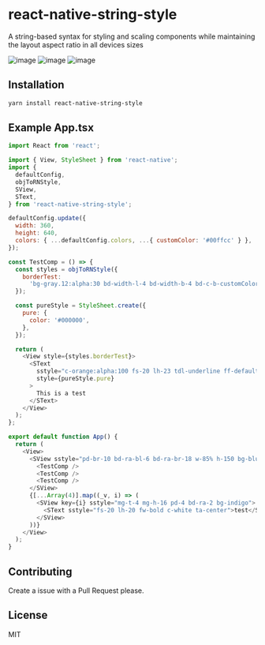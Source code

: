 # react-native-string-style

A string-based syntax for styling and scaling components while maintaining the layout aspect ratio in all devices sizes

![image](https://user-images.githubusercontent.com/97702253/150466523-5abe5326-c690-43e4-8e7a-0c9f1fe932e5.png)
![image](https://user-images.githubusercontent.com/97702253/150467367-8a023dfa-87bb-40c7-a0c6-d756695bbeb8.png)
![image](https://user-images.githubusercontent.com/97702253/150467778-ca61bb99-facd-4bbd-976c-35ff424d85c0.png)

## Installation

```sh
yarn install react-native-string-style
```

## Example App.tsx

```js
import React from 'react';

import { View, StyleSheet } from 'react-native';
import {
  defaultConfig,
  objToRNStyle,
  SView,
  SText,
} from 'react-native-string-style';

defaultConfig.update({
  width: 360,
  height: 640,
  colors: { ...defaultConfig.colors, ...{ customColor: '#00ffcc' } },
});

const TestComp = () => {
  const styles = objToRNStyle({
    borderTest:
      'bg-gray.12:alpha:30 bd-width-l-4 bd-width-b-4 bd-c-b-customColor bd-c-l-#ff6600:alpha:50 bd-ra-tr-5 bd-ra-bl-6',
  });

  const pureStyle = StyleSheet.create({
    pure: {
      color: '#000000',
    },
  });

  return (
    <View style={styles.borderTest}>
      <SText
        sstyle="c-orange:alpha:100 fs-20 lh-23 tdl-underline ff-default"
        style={pureStyle.pure}
      >
        This is a test
      </SText>
    </View>
  );
};

export default function App() {
  return (
    <View>
      <SView sstyle="pd-br-10 bd-ra-bl-6 bd-ra-br-18 w-85% h-150 bg-blue:alpha:35 mg-tl-20 jcfe aife">
        <TestComp />
        <TestComp />
        <TestComp />
      </SView>
      {[...Array(4)].map((_v, i) => (
        <SView key={i} sstyle="mg-t-4 mg-h-16 pd-4 bd-ra-2 bg-indigo">
          <SText sstyle="fs-20 lh-20 fw-bold c-white ta-center">test</SText>
        </SView>
      ))}
    </View>
  );
}
```

## Contributing

Create a issue with a Pull Request please.

## License

MIT
